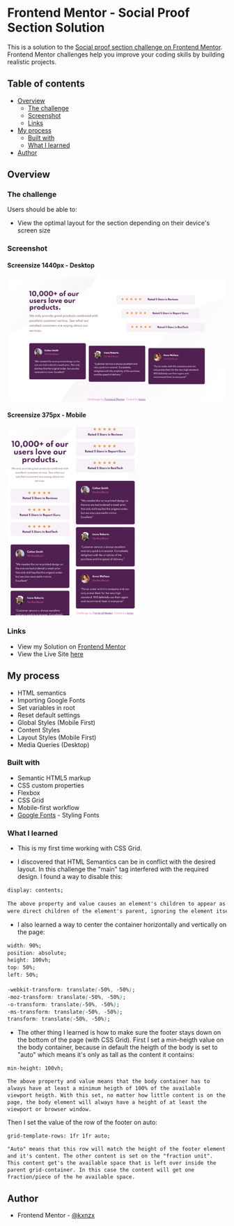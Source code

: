 # Frontend Mentor - Social Proof Section Solution

This is a solution to the [Social proof section challenge on Frontend Mentor](https://www.frontendmentor.io/challenges/social-proof-section-6e0qTv_bA). Frontend Mentor challenges help you improve your coding skills by building realistic projects.

## Table of contents

- [Overview](#overview)
  - [The challenge](#the-challenge)
  - [Screenshot](#screenshot)
  - [Links](#links)
- [My process](#my-process)
  - [Built with](#built-with)
  - [What I learned](#what-i-learned)
- [Author](#author)

## Overview

### The challenge

Users should be able to:

- View the optimal layout for the section depending on their device's screen size

### Screenshot

#### Screensize 1440px - Desktop

![Screenshot](images/ScreenshotSection.png)

#### Screensize 375px - Mobile

<img src="images/Screenshot1.png" alt="mobile" width="150px"><img src="images/Screenshot2.png" alt="mobile" width="150px">

### Links

- View my Solution on [Frontend Mentor](https://www.frontendmentor.io/solutions/review-and-testimonial-card-layout-with-grid-css-4EvzoRNh0)
- View the Live Site [here](https://kxnzx.github.io/social-proof-section/)

## My process

- HTML semantics
- Importing Google Fonts
- Set variables in root
- Reset default settings
- Global Styles (Mobile First)
- Content Styles
- Layout Styles (Mobile First)
- Media Queries (Desktop)

### Built with

- Semantic HTML5 markup
- CSS custom properties
- Flexbox
- CSS Grid
- Mobile-first workflow
- [Google Fonts](https://fonts.google.com/) - Styling Fonts

### What I learned

- This is my first time working with CSS Grid.

- I discovered that HTML Semantics can be in conflict with the desired layout. In this challenge the "main" tag interfered with the required design. I found a way to disable this:

```html
display: contents;
```

```html
The above property and value causes an element's children to appear as if they
were direct children of the element's parent, ignoring the element itself.
```

- I also learned a way to center the container horizontally and vertically on the page:

```css
width: 90%;
position: absolute;
height: 100vh;
top: 50%;
left: 50%;

-webkit-transform: translate(-50%, -50%);
-moz-transform: translate(-50%, -50%);
-o-transform: translate(-50%, -50%);
-ms-transform: translate(-50%, -50%);
transform: translate(-50%, -50%);
```

- The other thing I learned is how to make sure the footer stays down on the bottom of the page (with CSS Grid). First I set a min-heigth value on the body container, because in default the heigth of the body is set to "auto" which means it's only as tall as the content it contains:

```
min-height: 100vh;
```

```
The above property and value means that the body container has to always have at least a minimum heigth of 100% of the available viewport heigth. With this set, no matter how little content is on the page, the body element will always have a height of at least the viewport or browser window.
```

Then I set the value of the row of the footer on auto:

```
grid-template-rows: 1fr 1fr auto;
```

```
"Auto" means that this row will match the height of the footer element and it's content. The other content is set on the "fraction unit". This content get's the available space that is left over inside the parent grid-container. In this case the content will get one fraction/piece of the he available space.
```

## Author

- Frontend Mentor - [@kxnzx](https://www.frontendmentor.io/profile/kxnzx)
